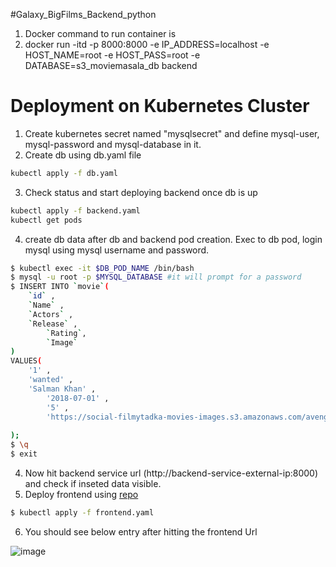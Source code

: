 #Galaxy_BigFilms_Backend_python
1) Docker command to run container is
2) docker run -itd -p 8000:8000 -e IP_ADDRESS=localhost -e HOST_NAME=root -e HOST_PASS=root -e DATABASE=s3_moviemasala_db backend

# Deployment on Kubernetes Cluster 

1) Create kubernetes secret named "mysqlsecret" and define mysql-user, mysql-password and mysql-database in it. 
2) Create db using db.yaml file 

```bash 
kubectl apply -f db.yaml 
```

3) Check status and start deploying backend once db is up 

```bash
kubectl apply -f backend.yaml
kubectl get pods
```
4) create db data after db and backend pod creation. Exec to db pod, login mysql using mysql username and password.

```bash
$ kubectl exec -it $DB_POD_NAME /bin/bash
$ mysql -u root -p $MYSQL_DATABASE #it will prompt for a password
$ INSERT INTO `movie`(
	`id` ,
	`Name` ,
	`Actors` ,
	`Release` ,
        `Rating`,
        `Image` 
)
VALUES(
	'1' ,
	'wanted' ,
	'Salman Khan' ,
        '2018-07-01' ,
        '5' ,
        'https://social-filmytadka-movies-images.s3.amazonaws.com/avengers.jpeg'
	
);
$ \q
$ exit
```

4) Now hit backend service url (http://backend-service-external-ip:8000) and check if inseted data visible.
5) Deploy frontend using [repo](https://github.com/tvc-ctg/galaxy-bigfilms-frontend/react-frontend/kubernetes/frontend.yaml)

```bash
$ kubectl apply -f frontend.yaml
```

6) You should see below entry after hitting the frontend Url 

![image](https://user-images.githubusercontent.com/36677428/188502955-9d4193e8-ed9f-435b-acb1-5820004f1eb6.png)



  
